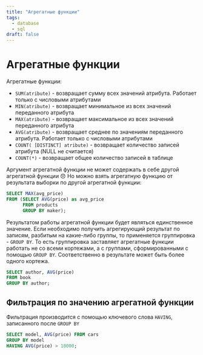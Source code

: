 ```yaml
---
title: "Агрегатные функции"
tags:
  - database
  - sql
draft: false
---
```


# Агрегатные функции

Агрегатные функции:
- `SUM(atribute)` - возвращает сумму всех значений атрибута. Работает только с числовыми атрибутами
- `MIN(atribute)` - возвращает минимальное из всех значений переданного атрибута
- `MAX(atribute)` - возвращает максимальное из всех значений переданного атрибута
- `AVG(atribute)` - возвращает среднее по значениям переданного атрибута. Работает только с числовыми атрибутами
- `COUNT( [DISTINCT] atribute)` - возвращает количество записей атрибута (NULL не считается)
- `COUNT(*)` - возвращает общее количество записей в таблице

Аргумент агрегатной функции не может содержать в себе другой агрегатной функции 😞 Но можно взять агрегатную функцию от результата выборки по другой агрегатной функции:
```sql
SELECT MAX(avg_price)
FROM (SELECT AVG(price) as avg_price 
      FROM products 
      GROUP BY maker);
```

Результатом работы агрегатной функции будет являться единственное значение.
Если необходимо получить агрегирующий результат по записям, разбитым на какие-либо группы, то применяется группировка - `GROUP BY`. 
То есть группировка заставляет агрегатные функции работать не со всеми кортежами, а с группами, сформированными с помощью `GROUP BY`. 
Соответственно в результате может быть более одного кортежа.
```sql
SELECT author, AVG(price)
FROM book
GROUP BY author;
```

## Фильтрация по значению агрегатной функции

Фильтрация производится с помощью ключевого слова `HAVING`, записанного после `GROUP BY`

```sql
SELECT model, AVG(price) FROM cars
GROUP BY model
HAVING AVG(price) > 10000;
```